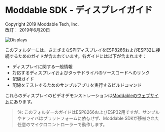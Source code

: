 # Moddable SDK - ディスプレイガイド
Copyright 2019 Moddable Tech, Inc.<BR>
改訂： 2019年6月20日

![Displays](../assets/moddable/displays.jpg)

このフォルダーには、さまざまなSPIディスプレイをESP8266およびESP32に接続するためのガイドが含まれています。各ガイドには以下が含まれます：

- ディスプレイに関する一般情報
- 対応するディスプレイおよびタッチドライバのソースコードへのリンク
- 配線ガイド
- 配線をテストするためのサンプルアプリを実行するビルドコマンド

これらのディスプレイのビデオデモンストレーションは[Moddableのウェブサイト](http://www.moddable.com/display)にあります。

> 注: このフォルダーのガイドはESP8266およびESP32用ですが、サンプルやドライバはプラットフォームに依存せず、Moddable SDKが移植された任意のマイクロコントローラーで動作します。
